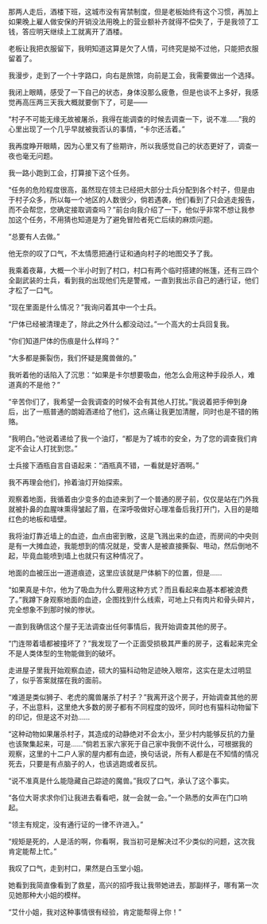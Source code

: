 那两人走后，酒楼下班，这城市没有宵禁制度，但是老板始终有这个习惯，再加上如果晚上雇人做安保的开销没法用晚上的营业额补齐就得不偿失了，于是我领了工钱，答应明天继续上工就离开了酒楼。

老板让我把衣服留下，我明知道这算是欠了人情，可终究是拗不过他，只能把衣服留着了。

我漫步，走到了一个十字路口，向右是旅馆，向前是工会，我需要做出一个选择。

我闭上眼睛，感受了一下自己的状态，身体没那么疲惫，但是也谈不上多好，我感觉再高压两三天我大概就要倒下了，可是——

“村子不可能无缘无故被屠杀，我得在能调查的时候去调查一下，说不准……”我的心里出现了一个几乎早就被我否认的事情，“卡尔还活着。”

我再度睁开眼睛，因为心里又有了些期许，所以我感觉自己的状态更好了，调查一夜也毫无问题。

我一路小跑到工会，打算接下这个任务。

“任务的危险程度很高，虽然现在领主已经把大部分士兵分配到各个村子，但是由于村子众多，所以每一个地区的人数很少，倘若遇袭，他们看到了只会逃走报告，而不会帮您，您确定接取调查吗？”前台向我介绍了一下，他似乎非常不想让我参加这个任务，不用猜也知道是为了避免冒险者死亡后续的麻烦问题。

“总要有人去做。”

他无奈的叹了口气，不太情愿把通行证和通向村子的地图交予了我。

我乘着夜幕，大概一个半小时到了村口，村口有两个临时搭建的帐篷，还有三四个全副武装的士兵，看到我的出现他们先是警戒，一直到我出示自己的通行证，他们才松了一口气。

“现在里面是什么情况？”我询问着其中一个士兵。

“尸体已经被清理走了，除此之外什么都没动过。”一个高大的士兵回复我。

“你们知道尸体的伤痕是什么样吗？”

“大多都是撕裂伤，我们怀疑是魔兽做的。”

我听着他的话陷入了沉思：“如果是卡尔想要吸血，他怎么会用这种手段杀人，难道真的不是他？”

“辛苦你们了，我希望一会我调查的时候不会有其他人打扰。”我说着把手伸到身后，出了一瓶普通的朗姆酒递给了他们，这点痛让我更加清醒，同时也是不错的贿赂。

“我明白。”他说着递给了我一个油灯，“都是为了城市的安全，为了您的调查我们肯定不会让人打扰到您。”

士兵接下酒瓶自言自语起来：“酒瓶真不错，一看就是好酒啊。”

我不再理会他们，拎着油灯开始探索。

观察着地面，我循着由少变多的血迹来到了一个普通的房子前，仅仅是站在门外我就被扑鼻的血腥味熏得皱起了眉，在深呼吸做好心理准备后我打开门，入目的是暗红色的地板和墙壁。

我将油灯靠近墙上的血迹，血点由密到散，这是飞溅出来的血迹，而房间的中央则是有一大摊血迹，我能想到的情况就是，受害人是被直接撕裂、甩动，然后倒地不起，毕竟血能喷到墙上也就只有这种情况了。

地面的血被压出一道道痕迹，这里应该就是尸体躺下的位置，但是……

“如果真是卡尔，他为了吸血为什么要用这种方式？而且看起来血基本都被浪费了。”我蹲下身观察地面的血迹，企图找到什么线索，可地上只有肉片和骨头碎片，完全想象不到那时候的惨状。

一直到我确信这个屋子无法调查出任何事情后，我开始调查其他的房子。

“门连带着墙都被撞坏了？”我发现了一个正面受损极其严重的房子，这看起来完全不是人类体型的生物能做到的破坏。

走进屋子里我开始观察血迹，硕大的猫科动物足迹映入眼帘，这实在是太过明显了，似乎答案就摆在我的面前。

“难道是类似狮子、老虎的魔兽屠杀了村子？”我离开这个房子，开始调查其他的房子，不出意料，这里绝大多数的房子都有不同程度的毁坏，同时也有猫科动物留下的印记，但是这不对劲……

“这种动物如果屠杀村子，其造成的动静绝对不会太小，至少村内能够反抗的力量也该聚集起来，可是……”倘若五家六家死于自己家中我倒不说什么，可根据我的观察，这里的十二户人家的屋内都有血迹，换句话说，所有人都是在不知情的情况死去，只要是有点脑子的人，也该逃跑或者反抗。

“说不准真是什么能隐藏自己踪迹的魔兽。”我叹了口气，承认了这个事实。

“各位大哥求求你们让我进去看看吧，就一会就一会。”一个熟悉的女声在门口响起。

“领主有规定，没有通行证的一律不许进入。”

“规矩是死的，人是活的啊，你看啊，我当初可是解决过不少类似的问题，这次我肯定能帮上忙。”

我叹了口气，走到村口，果然是白玉堂小姐。

她看到我简直像看到了救星，高兴的招呼我让我带她进去，那副样子，哪有第一次见她那种大小姐的模样。

“艾什小姐，我对这种事情很有经验，肯定能帮得上你！”


